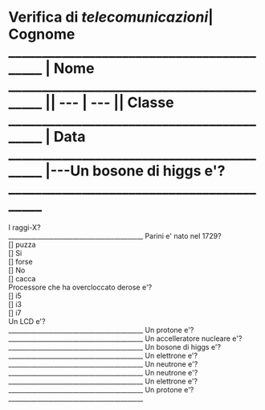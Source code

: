 # Verifica di *telecomunicazioni*| Cognome __________________________________________ | Nome __________________________________________ || --- | --- || Classe __________________________________________ | Data __________________________________________ |---Un bosone di higgs e'?<br>__________________________________________
I raggi-X?<br>__________________________________________
Parini e' nato nel 1729?<br>[] puzza<br>[] Si<br>[] forse<br>[] No<br>[] cacca<br>Processore che ha overcloccato derose e'?<br>[] i5<br>[] i3<br>[] i7<br>Un LCD e'?<br>__________________________________________
Un protone e'?<br>__________________________________________
Un accelleratore nucleare e'?<br>__________________________________________
Un bosone di higgs e'?<br>__________________________________________
Un elettrone e'?<br>__________________________________________
Un neutrone e'?<br>__________________________________________
Un neutrone e'?<br>__________________________________________
Un elettrone e'?<br>__________________________________________
Un protone e'?<br>__________________________________________
